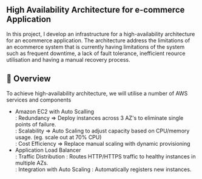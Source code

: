 ## High Availability Architecture for e-commerce Application
In this project, I develop an infrastructure for a high-availability architecture for an ecommerce application. The architecture address the limitations of an ecommerce system that is currently having limitations of the system such as frequent downtime, a lack of fault tolerance, inefficient reource utilisation and having a manual recovery process.

## 🚀 Overview
To achieve high-availability architecture, we will utilise a number of AWS services and components
- Amazon EC2 with Auto Scalling  
      : Redundancy       => Deploy instances across 3 AZ's to eliminate single points of failure.  
      : Scalability      => Auto Scaling to adjust capacity based on CPU/memory usage. (eg. scale out at 70% CPU)  
      : Cost Efficiency  => Replace manual scaling with dynamic provisioning
- Application Load Balancer  
      : Traffic Distribution : Routes HTTP/HTTPS traffic to healthy instances in multiple AZs.  
      : Integration with Auto Scaling : Automatically registers new instances.  

